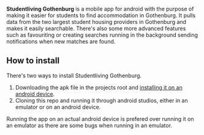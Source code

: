 **Studentliving Gothenburg** is a mobile app for android with the purpose of making it easier for students to find accommodation in Gothenburg.
It pulls data from the two largest student housing providers in Gothenburg and makes it easily searchable. 
There's also some more advanced features such as favouriting or creating searches running in the background sending notifications when new matches are found.

## How to install

There's two ways to install Studentliving Gothenburg. 
1. Downloading the apk file in the projects root and [installing it on an android device](http://www.wikihow.tech/Install-APK-Files-on-Android). 
2. Cloning this repo and running it through android studios, either in an emulator or on an android device.

Running the app on an actual android device is prefered over running it on an emulator as there are some bugs when running in an emulator.
